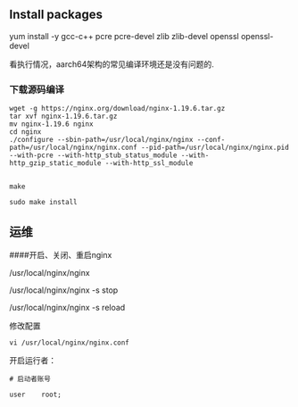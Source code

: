 

## Install packages

yum install -y gcc-c++  pcre pcre-devel  zlib zlib-devel openssl openssl-devel 

看执行情况，aarch64架构的常见编译环境还是没有问题的.

### 下载源码编译
``` 
wget -g https://nginx.org/download/nginx-1.19.6.tar.gz
tar xvf nginx-1.19.6.tar.gz
mv nginx-1.19.6 nginx
cd nginx 
./configure --sbin-path=/usr/local/nginx/nginx --conf-path=/usr/local/nginx/nginx.conf --pid-path=/usr/local/nginx/nginx.pid --with-pcre --with-http_stub_status_module --with-http_gzip_static_module --with-http_ssl_module


make

sudo make install
```

## 运维

####开启、关闭、重启nginx

/usr/local/nginx/nginx 

/usr/local/nginx/nginx -s stop

/usr/local/nginx/nginx -s reload

修改配置

```
vi /usr/local/nginx/nginx.conf
```

开启运行者：

``` 
# 启动者账号

user    root;
```
